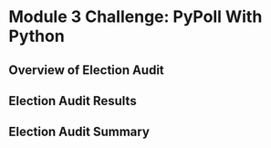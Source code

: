 # Module 3 Challenge: PyPoll With Python
## Overview of Election Audit
## Election Audit Results
## Election Audit Summary
